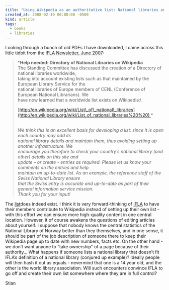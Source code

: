 ```yaml
---
title: "Using Wikipedia as an authoritative list: National libraries and IFLA"
created_at: 2008-02-10 00:00:00 -0500
kind: article
tags:
  - books
  - libraries
---
```


Looking through a bunch of old PDFs I have downloaded, I came across
this little tidbit from the [IFLA Newsletter, June
2007](http://www.ifla.org/VII/s1/news/s1-newsletter-June2007.pdf):

> ***Help needed: Directory of National Libraries on Wikipedia**\
>  The Standing Committee has discussed the creation of a Directory of
> national libraries worldwide,\
>  taking into account existing lists such as that maintained by the
> European Library Service for the\
>  national libraries of Europe members of CENL (Conference of European
> National Librarians). We\
>  have now learned that a worldwide list exists on Wikipedia:\
>
> [http://en.wikipedia.org/wiki/List\_of\_national\_libraries](http://en.wikipedia.org/wiki/List_of_national_libraries%20%20) *
>
> *\
>  We think this is an excellent basis for developing a list: since it
> is open each country may add its\
>  national library details and maintain them, thus avoiding setting up
> another infrastructure. We\
>  encourage you therefore to check your country’s national library (and
> other) details on this site and\
>  update – or create - entries as required. Please let us know your
> comments on the entries and help\
>  maintain an up-to-date list. As an example, the reference staff of
> the Swiss National Library ensure\
>  that the Swiss entry is accurate and up-to-date as part of their
> general information service mission.\
>  Thank you for your input!*

The
[list](http://en.wikipedia.org/wiki/List_of_national_libraries%20%20)does
indeed exist. I think it is very forward-thinking of
[IFLA](http://en.wikipedia.org/wiki/International_Federation_of_Library_Associations_and_Institutions)
to have their members contribute to Wikipedia instead of setting up
their own list - with this effort we can ensure more high-quality
content in one central location. However, it of course awakens the
questions of editing articles about yourself. I suppose that nobody
knows the central statistics of the National Library of Norway better
than they themselves, and in one sense, it should be part of the job
description of someone there to keep their Wikipedia page up to date
with new numbers, facts etc. On the other hand - we don’t want anyone to
“take ownership” of a page because of their authority… What happens if
someone lists a national library that doesn’t fit IFLA’s definition of a
national library (conjured up example)? Ideally people will then hash it
out as equals - nevermind that one is a 14 year old, and the other is
the world library association. Will such encounters convince IFLA to go
off and create their own list somewhere where they are in full control?

Stian
